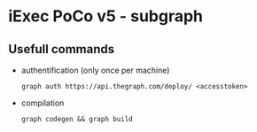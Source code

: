 # iExec PoCo v5 - subgraph

## Usefull commands

- authentification (only once per machine)

  `graph auth https://api.thegraph.com/deploy/ <accesstoken>`

- compilation

  `graph codegen && graph build`
